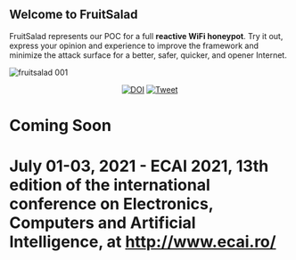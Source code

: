 ## Welcome to FruitSalad

FruitSalad represents our POC for a full **reactive WiFi honeypot**. Try it out, express your opinion and experience to improve the framework and minimize the attack surface for a better, safer, quicker, and opener Internet.

![fruitsalad 001](https://user-images.githubusercontent.com/69745175/121582920-4c2e1580-ca38-11eb-911b-c905587ddcb5.png)

<p align="center">
     <a href="https://doi.org/10.5281/zenodo.4924536"><img src="https://zenodo.org/badge/341436067.svg" alt="DOI"></a>
     <a href="https://twitter.com/intent/tweet?text=FruitSalad+-+a+reactive+WiFi+honeypot&amp;url=https%3A%2F%2Fgithub.com%2Fctinnil%FruitSalad.git&amp;via=ctinnil">
          <img src="https://img.shields.io/twitter/url?url=https%3A%2F%2Fgithub.com%2Fctinnil%FruitSalad.git" alt="Tweet">
     </a>
</p>

# Coming Soon 

# July 01-03, 2021 - ECAI 2021, 13th edition of the international conference on Electronics, Computers and Artificial Intelligence, at http://www.ecai.ro/
